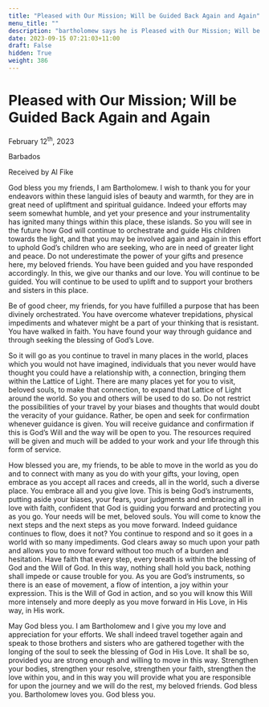 ```yaml
---
title: "Pleased with Our Mission; Will be Guided Back Again and Again"
menu_title: ""
description: "bartholomew says he is Pleased with Our Mission; Will be Guided Back Again and Again"
date: 2023-09-15 07:21:03+11:00
draft: False
hidden: True
weight: 386
---
```

# Pleased with Our Mission; Will be Guided Back Again and Again 

February 12<sup>th</sup>, 2023

Barbados

Received by Al Fike  



God bless you my friends, I am Bartholomew. I wish to thank you for your endeavors within these languid isles of beauty and warmth, for they are in great need of upliftment and spiritual guidance. Indeed your efforts may seem somewhat humble, and yet your presence and your instrumentality has ignited many things within this place, these islands. So you will see in the future how God will continue to orchestrate and guide His children towards the light, and that you may be involved again and again in this effort to uphold God’s children who are seeking, who are in need of greater light and peace. Do not underestimate the power of your gifts and presence here, my beloved friends. You have been guided and you have responded accordingly. In this, we give our thanks and our love. You will continue to be guided. You will continue to be used to uplift and to support your brothers and sisters in this place. 

Be of good cheer, my friends, for you have fulfilled a purpose that has been divinely orchestrated. You have overcome whatever trepidations, physical impediments and whatever might be a part of your thinking that is resistant. You have walked in faith. You have found your way through guidance and through seeking the blessing of God’s Love. 

So it will go as you continue to travel in many places in the world, places which you would not have imagined, individuals that you never would have thought you could have a relationship with, a connection, bringing them within the Lattice of Light. There are many places yet for you to visit, beloved souls, to make that connection, to expand that Lattice of Light around the world. So you and others will be used to do so. Do not restrict the possibilities of your travel by your biases and thoughts that would doubt the veracity of your guidance. Rather, be open and seek for confirmation whenever guidance is given. You will receive guidance and confirmation if this is God’s Will and the way will be open to you. The resources required will be given and much will be added to your work and your life through this form of service. 

How blessed you are, my friends, to be able to move in the world as you do and to connect with many as you do with your gifts, your loving, open embrace as you accept all races and creeds, all in the world, such a diverse place. You embrace all and you give love. This is being God’s instruments, putting aside your biases, your fears, your judgments and embracing all in love with faith, confident that God is guiding you forward and protecting you as you go. Your needs will be met, beloved souls. You will come to know the next steps and the next steps as you move forward. Indeed guidance continues to flow, does it not? You continue to respond and so it goes in a world with so many impediments. God clears away so much upon your path and allows you to move forward without too much of a burden and hesitation. Have faith that every step, every breath is within the blessing of God and the Will of God. In this way, nothing shall hold you back, nothing shall impede or cause trouble for you. As you are God’s instruments, so there is an ease of movement, a flow of intention, a joy within your expression. This is the Will of God in action, and so you will know this Will more intensely and more deeply as you move forward in His Love, in His way, in His work. 

May God bless you. I am Bartholomew and I give you my love and appreciation for your efforts. We shall indeed travel together again and speak to those brothers and sisters who are gathered together with the longing of the soul to seek the blessing of God in His Love. It shall be so, provided you are strong enough and willing to move in this way. Strengthen your bodies, strengthen your resolve, strengthen your faith, strengthen the love within you, and in this way you will provide what you are responsible for upon the journey and we will do the rest, my beloved friends. God bless you. Bartholomew loves you. God bless you. 